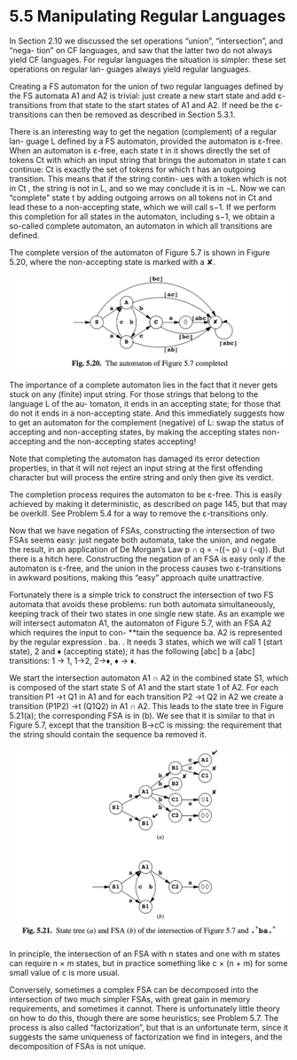 # 5.5 Manipulating Regular Languages

In Section 2.10 we discussed the set operations “union”, “intersection”, and “nega- tion” on CF languages, and saw that the latter two do not always yield CF languages. For regular languages the situation is simpler: these set operations on regular lan- guages always yield regular languages.

Creating a FS automaton for the union of two regular languages defined by the FS automata A1 and A2 is trivial: just create a new start state and add ε-transitions from that state to the start states of A1 and A2. If need be the ε-transitions can then be removed as described in Section 5.3.1.

There is an interesting way to get the negation (complement) of a regular lan- guage L defined by a FS automaton, provided the automaton is ε-free. When an automaton is ε-free, each state t in it shows directly the set of tokens Ct with which an input string that brings the automaton in state t can continue: Ct is exactly the set of tokens for which t has an outgoing transition. This means that if the string contin- ues with a token which is not in Ct , the string is not in L, and so we may conclude it is in ¬L. Now we can “complete” state t by adding outgoing arrows on all tokens not in Ct and lead these to a non-accepting state, which we will call s−1. If we perform this completion for all states in the automaton, including s−1, we obtain a so-called complete automaton, an automaton in which all transitions are defined.

The complete version of the automaton of Figure 5.7 is shown in Figure 5.20, where the non-accepting state is marked with a ✘.

![图1](../../img/5.5_1-Fig.5.20.png)

The importance of a complete automaton lies in the fact that it never gets stuck on any (finite) input string. For those strings that belong to the language L of the au- tomaton, it ends in an accepting state; for those that do not it ends in a non-accepting state. And this immediately suggests how to get an automaton for the complement (negative) of L: swap the status of accepting and non-accepting states, by making the accepting states non-accepting and the non-accepting states accepting!

Note that completing the automaton has damaged its error detection properties, in that it will not reject an input string at the first offending character but will process the entire string and only then give its verdict.

The completion process requires the automaton to be ε-free. This is easily achieved by making it deterministic, as described on page 145, but that may be overkill. See Problem 5.4 for a way to remove the ε-transitions only.

Now that we have negation of FSAs, constructing the intersection of two FSAs seems easy: just negate both automata, take the union, and negate the result, in an application of De Morgan’s Law p ∩ q = ¬((¬ p) ∪ (¬q)). But there is a hitch here. Constructing the negation of an FSA is easy only if the automaton is ε-free, and the union in the process causes two ε-transitions in awkward positions, making this “easy” approach quite unattractive.

Fortunately there is a simple trick to construct the intersection of two FS automata that avoids these problems: run both automata simultaneously, keeping track of their two states in one single new state. As an example we will intersect automaton A1, the automaton of Figure 5.7, with an FSA A2 which requires the input to con- **tain the sequence ba. A2 is represented by the regular expression . ba. . It needs 3 states, which we will call 1 (start state), 2 and ♦ (accepting state); it has the following [abc] b a [abc] transitions: 1 → 1, 1→2, 2→♦, ♦ → ♦.

We start the intersection automaton A1 ∩ A2 in the combined state S1, which is composed of the start state S of A1 and the start state 1 of A2. For each transition P1 →t Q1 in A1 and for each transition P2 →t Q2 in A2 we create a transition (P1P2) →t (Q1Q2) in A1 ∩ A2. This leads to the state tree in Figure 5.21(a); the corresponding FSA is in (b). We see that it is similar to that in Figure 5.7, except that the transition B→cC is missing: the requirement that the string should contain the sequence ba removed it.

![图2](../../img/5.5_2-Fig.5.21.png)

In principle, the intersection of an FSA with n states and one with m states can require n × m states, but in practice something like c × (n + m) for some small value of c is more usual.

Conversely, sometimes a complex FSA can be decomposed into the intersection of two much simpler FSAs, with great gain in memory requirements, and sometimes it cannot. There is unfortunately little theory on how to do this, though there are some heuristics; see Problem 5.7. The process is also called “factorization”, but that is an unfortunate term, since it suggests the same uniqueness of factorization we find in integers, and the decomposition of FSAs is not unique.